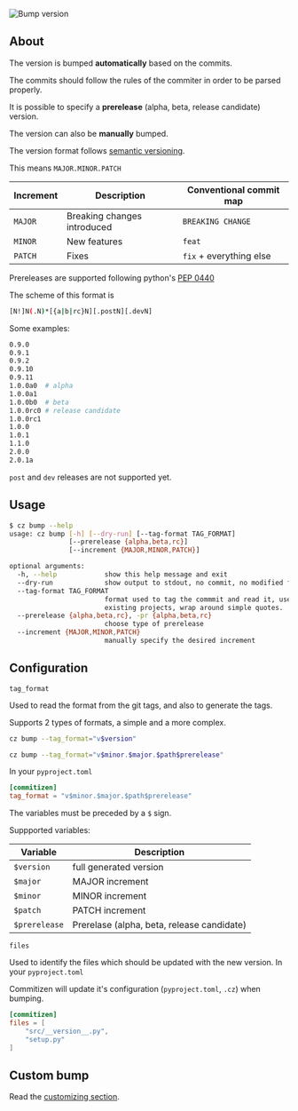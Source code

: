 
![Bump version](images/bump.gif)

## About

The version is bumped **automatically** based on the commits.

The commits should follow the rules of the commiter in order to be parsed properly.

It is possible to specify a **prerelease** (alpha, beta, release candidate) version.

The version can also be **manually** bumped.

The version format follows [semantic versioning][semver].

This means `MAJOR.MINOR.PATCH`

| Increment | Description | Conventional commit map |
| ------- | ----- | ------ |
| `MAJOR` | Breaking changes introduced | `BREAKING CHANGE` |
| `MINOR` | New features | `feat` |
| `PATCH` | Fixes | `fix` + everything else |

Prereleases are supported following python's [PEP 0440][pep440]

The scheme of this format is

```bash
[N!]N(.N)*[{a|b|rc}N][.postN][.devN]
```

Some examples:

```bash
0.9.0
0.9.1
0.9.2
0.9.10
0.9.11
1.0.0a0  # alpha
1.0.0a1
1.0.0b0  # beta
1.0.0rc0 # release candidate
1.0.0rc1
1.0.0
1.0.1
1.1.0
2.0.0
2.0.1a
```

`post` and `dev` releases are not supported yet.

## Usage

```bash
$ cz bump --help
usage: cz bump [-h] [--dry-run] [--tag-format TAG_FORMAT]
               [--prerelease {alpha,beta,rc}]
               [--increment {MAJOR,MINOR,PATCH}]

optional arguments:
  -h, --help            show this help message and exit
  --dry-run             show output to stdout, no commit, no modified files
  --tag-format TAG_FORMAT
                        format used to tag the commmit and read it, use it in
                        existing projects, wrap around simple quotes.
  --prerelease {alpha,beta,rc}, -pr {alpha,beta,rc}
                        choose type of prerelease
  --increment {MAJOR,MINOR,PATCH}
                        manually specify the desired increment
```


## Configuration

`tag_format`

Used to read the format from the git tags, and also to generate the tags.

Supports 2 types of formats, a simple and a more complex.

```bash
cz bump --tag_format="v$version"
```

```bash
cz bump --tag_format="v$minor.$major.$path$prerelease"
```

In your `pyproject.toml`

```toml
[commitizen]
tag_format = "v$minor.$major.$path$prerelease"
```

The variables must be preceded by a `$` sign.

Suppported variables:

| Variable | Description |
| --- | ----------- |
| `$version` | full generated version |
| `$major` | MAJOR increment |
| `$minor` | MINOR increment |
| `$patch` | PATCH increment |
| `$prerelease` | Prerelase (alpha, beta, release candidate) |

`files`

Used to identify the files which should be updated with the new version.
In your `pyproject.toml`

Commitizen will update it's configuration (`pyproject.toml`, `.cz`) when bumping.

```toml
[commitizen]
files = [
    "src/__version__.py",
    "setup.py"
]
```

## Custom bump

Read the [customizing section](./customization.md).

[pep440]: https://www.python.org/dev/peps/pep-0440/
[semver]: https://semver.org/
